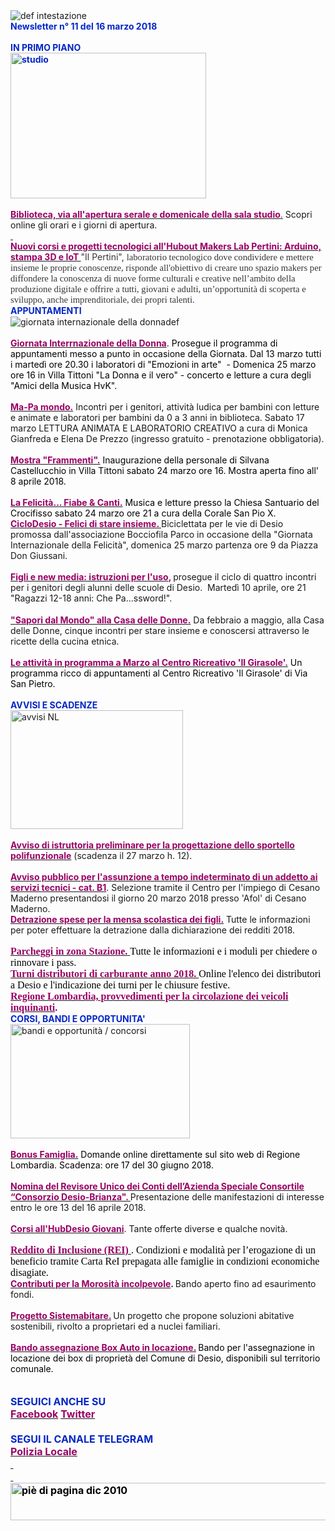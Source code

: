 <html>
<head>
<meta http-equiv="Content-Type" content="text/html; charset=utf-8"></head>
<body><div>
<div>
<div><img border="0" alt="def intestazione" src="http://www.comune.desio.mb.it/servizi/gestionedocumentale/visualizzadocumento.aspx?id=6276"> </div>
<div><strong><font color="#0426c6">Newsletter n° 11 del&nbsp;16 marzo 2018</font></strong></div>
<div><font color="#0426c6"><strong></strong></font>&nbsp;</div>
<div><font color="#0426c6"><strong>IN PRIMO PIANO</strong></font></div>
<div><strong><font color="#0426c6"><img style="WIDTH: 313px; HEIGHT: 233px" alt="studio" src="https://www.comune.desio.mb.it/servizi/gestionedocumentale/visualizzadocumento.aspx?ID=23784" width="313" height="242"></font></strong></div>
<div><strong><font color="#0426c6"></font></strong>&nbsp;</div>
<div><a title="" href="http://www.comune.desio.mb.it/servizi/notizie/notizie_fase02.aspx?ID=47440" target="_self"><font color="#990066"><strong>Biblioteca, via all'apertura serale e domenicale della sala studio</strong>.</font></a> Scopri online gli orari e i giorni di apertura. </div>
<div><a title="" href="https://www.facebook.com/events/1761930273870041/" target="_self">
<div><font color="#0426c6"></font>&nbsp;</div>
<div><font color="#990066"><strong>Nuovi corsi e progetti tecnologici all'Hubout Makers Lab Pertini: Arduino, stampa 3D e IoT&nbsp;</strong></font></a><font color="#0426c6"><font color="#373638">&quot;Il Pertini&quot;,&nbsp;</font><span style="FONT-FAMILY: 'times new roman'; FONT-SIZE: 11pt"><font color="#373638">laboratorio tecnologico dove condividere e mettere insieme le proprie conoscenze, risponde all'obiettivo</font><span style="FONT-FAMILY: 'times new roman'; FONT-SIZE: 11pt"><font color="#373638">&nbsp;di creare uno&nbsp;spazio makers&nbsp;per diffondere la conoscenza di nuove forme culturali e creative nell’ambito della produzione digitale e offrire a tutti, giovani e adulti,&nbsp;un’opportunità&nbsp;di scoperta e sviluppo, anche imprenditoriale, dei propri talenti</font>.&nbsp;</span></div></div>
<p style="MARGIN: 0cm 0cm 0pt" class="MsoNormal"></span></font><font color="#0426c6"><strong>APPUNTAMENTI</strong></font><span style="WIDOWS: 2; TEXT-TRANSFORM: none; FONT-STYLE: normal; TEXT-INDENT: 0px; LETTER-SPACING: normal; DISPLAY: inline !important; FONT-FAMILY: Verdana, Geneva, Arial, Helvetica, sans-serif; WHITE-SPACE: normal; ORPHANS: 2; FLOAT: none; COLOR: rgb(0,0,0); FONT-SIZE: 12px; FONT-WEIGHT: normal; WORD-SPACING: 0px; font-variant-ligatures: normal; font-variant-caps: normal; -webkit-text-stroke-width: 0px; text-decoration-style: initial; text-decoration-color: initial"><span style="WIDOWS: 2; TEXT-TRANSFORM: none; FONT-STYLE: normal; TEXT-INDENT: 0px; LETTER-SPACING: normal; DISPLAY: inline !important; FONT-FAMILY: Verdana, Geneva, Arial, Helvetica, sans-serif; WHITE-SPACE: normal; ORPHANS: 2; FLOAT: none; COLOR: rgb(0,0,0); FONT-SIZE: 12px; FONT-WEIGHT: normal; WORD-SPACING: 0px; font-variant-ligatures: normal; font-variant-caps: normal; -webkit-text-stroke-width: 0px; text-decoration-style: initial; text-decoration-color: initial"><span style="FONT-FAMILY: 'Times New Roman'; COLOR: black; FONT-SIZE: 12pt; mso-fareast-font-family: 'MS Mincho'; mso-fareast-language: JA; mso-ansi-language: IT; mso-bidi-language: AR-SA"><font color="#000000"><br></font></span></span></span><img border="0" alt="giornata internazionale della donnadef" src="https://www.comune.desio.mb.it/servizi/gestionedocumentale/visualizzadocumento.aspx?id=23799"></p>
<p style="MARGIN: 0cm 0cm 0pt" class="MsoNormal"><span style="mso-fareast-font-family: 'MS Mincho'; mso-fareast-language: JA"><font color="#000000"><strong><font color="#990066"></font></strong></font></span>&nbsp;</p>
<div>
<div>
<div><span style="mso-fareast-font-family: 'MS Mincho'; mso-fareast-language: JA"><font color="#000000"><strong><font color="#990066"><a title="" href="http://www.comune.desio.mb.it/servizi/notizie/notizie_fase02.aspx?ID=47327" target="_self"><span style="mso-fareast-font-family: 'MS Mincho'; mso-fareast-language: JA"><font color="#000000"><strong><font color="#990066">Giornata Interrnazionale della Donna</font></strong></font></span></a></font></strong>. Prosegue il programma di appuntamenti messo a punto in occasione della Giornata. Dal 13 marzo tutti i martedì ore 20.30 i laboratori di &quot;Emozioni in arte&quot;&nbsp; - Domenica 25 marzo ore 16 in Villa Tittoni &quot;La Donna e il vero&quot; - concerto e letture a cura degli &quot;Amici della Musica HvK&quot;.</font></span></div>
<div><span style="mso-fareast-font-family: 'MS Mincho'; mso-fareast-language: JA"></span>&nbsp;</div>
<div><span style="mso-fareast-font-family: 'MS Mincho'; mso-fareast-language: JA"><a title="" href="http://www.comune.desio.mb.it/servizi/notizie/notizie_fase02.aspx?ID=47190" target="_self"><strong><font color="#990066">Ma-Pa mondo.</font></strong></a> Incontri per i genitori, attività ludica per bambini con letture e animate e laboratori per bambini da 0 a 3 anni in biblioteca. Sabato 17 marzo LETTURA ANIMATA E LABORATORIO CREATIVO a cura di Monica Gianfreda e Elena De Prezzo (ingresso gratuito - prenotazione obbligatoria).</span></div>
<div><span style="mso-fareast-font-family: 'MS Mincho'; mso-fareast-language: JA"></span>&nbsp;</div>
<div><span style="mso-fareast-font-family: 'MS Mincho'; mso-fareast-language: JA">
<div><font color="#000000"><strong><font color="#990066"><a title="" href="http://www.comune.desio.mb.it/servizi/notizie/notizie_fase02.aspx?ID=47482" target="_self"><font color="#000000"><strong><font color="#990066">Mostra &quot;Frammenti&quot;.</font></strong></font></a></font></strong> Inaugurazione della personale di Silvana Castellucchio in Villa Tittoni sabato 24 marzo ore 16. Mostra aperta fino all' 8 aprile 2018.</font></div>
<div><font color="#000000"></font>&nbsp;</div>
<div><font color="#000000"><strong><font color="#990066"><a title="" href="http://www.comune.desio.mb.it/servizi/notizie/notizie_fase02.aspx?ID=47479" target="_self"><font color="#000000"><strong><font color="#990066">La Felicità... Fiabe &amp; Canti.</font></strong></font></a></font></strong> Musica e letture presso la Chiesa Santuario del Crocifisso sabato 24 marzo ore 21 a cura della Corale San Pio X.<br></font></div>
<div><strong><font color="#990066"><a title="" href="http://www.comune.desio.mb.it/servizi/notizie/notizie_fase02.aspx?ID=47472" target="_self"><strong><font color="#990066">CicloDesio - Felici di stare insieme. </font></strong></a></font></strong>Biciclettata per le vie di Desio promossa dall'associazione Bocciofila Parco in occasione della &quot;Giornata Internazionale della Felicità&quot;, domenica 25 marzo partenza ore 9 da Piazza Don Giussani.</div></span></div>
<div><span style="mso-fareast-font-family: 'MS Mincho'; mso-fareast-language: JA"></span>&nbsp;</div>
<div><span style="mso-fareast-font-family: 'MS Mincho'; mso-fareast-language: JA">
<p style="MARGIN: 0cm 0cm 0pt" class="MsoNormal"><a title="" href="http://www.comune.desio.mb.it/servizi/notizie/notizie_fase02.aspx?ID=46078" target="_self"><strong><font color="#990066">Figli e new media: istruzioni per l'uso</font></strong></a><strong><font color="#990066">,</font> </strong>prosegue il ciclo di quattro incontri per i genitori degli alunni delle scuole di Desio.&nbsp; Martedì 10 aprile, ore 21 &quot;Ragazzi 12-18 anni: Che Pa...ssword!&quot;.</p></span><span style="WIDOWS: 2; TEXT-TRANSFORM: none; FONT-STYLE: normal; TEXT-INDENT: 0px; LETTER-SPACING: normal; DISPLAY: inline !important; FONT-FAMILY: Verdana, Geneva, Arial, Helvetica, sans-serif; WHITE-SPACE: normal; ORPHANS: 2; FLOAT: none; COLOR: rgb(0,0,0); FONT-SIZE: 12px; FONT-WEIGHT: normal; WORD-SPACING: 0px; font-variant-ligatures: normal; font-variant-caps: normal; -webkit-text-stroke-width: 0px; text-decoration-style: initial; text-decoration-color: initial"><span style="WIDOWS: 2; TEXT-TRANSFORM: none; FONT-STYLE: normal; TEXT-INDENT: 0px; LETTER-SPACING: normal; DISPLAY: inline !important; FONT-FAMILY: Verdana, Geneva, Arial, Helvetica, sans-serif; WHITE-SPACE: normal; ORPHANS: 2; FLOAT: none; COLOR: rgb(0,0,0); FONT-SIZE: 12px; FONT-WEIGHT: normal; WORD-SPACING: 0px; font-variant-ligatures: normal; font-variant-caps: normal; -webkit-text-stroke-width: 0px; text-decoration-style: initial; text-decoration-color: initial"><span style="FONT-FAMILY: 'Times New Roman'; COLOR: black; FONT-SIZE: 12pt; mso-fareast-font-family: 'MS Mincho'; mso-fareast-language: JA; mso-ansi-language: IT; mso-bidi-language: AR-SA"><font color="#990066"><br></font></span></span></span><strong><font color="#990066"><a title="" href="http://www.comune.desio.mb.it/servizi/notizie/notizie_fase02.aspx?ID=46981" target="_self"><font color="#990066">&quot;</font><strong><font color="#990066">Sapori dal Mondo&quot; alla Casa delle Donne.</font></strong></a></font></strong> Da febbraio a maggio, alla Casa delle Donne, cinque incontri per stare insieme e conoscersi attraverso le ricette della cucina etnica.</div></div>
<div>
<div><font color="#000000"><strong></strong></font>&nbsp;</div>
<div><font color="#000000"><strong><a title="" href="http://www.comune.desio.mb.it/servizi/notizie/notizie_fase02.aspx?ID=47265" target="_self"><font color="#990066"><strong>Le attività in programma a Marzo al Centro Ricreativo 'Il Girasole'.</strong></font></a></strong> Un programma ricco di appuntamenti al Centro Ricreativo 'Il Girasole' di Via San Pietro.<strong></strong></font></div></div>
<div>
<div><font color="#0426c6"><strong></strong></font></div>
<div><strong><font color="#0426c6"></font></strong>&nbsp;</div>
<div><font color="#0426c6"><strong>AVVISI E SCADENZE</strong></font> </div>
<div><img style="WIDTH: 276px; HEIGHT: 190px" border="0" alt="avvisi NL" src="http://www.comune.desio.mb.it/servizi/gestionedocumentale/visualizzadocumento.aspx?id=18789" width="232" height="175"></div>
<div>&nbsp;</div>
<div><strong><font color="#990066"><a title="" href="http://www.comune.desio.mb.it/servizi/notizie/notizie_fase02.aspx?ID=47461" target="_self"><strong><font color="#990066">Avviso di istruttoria preliminare per la progettazione dello sportello polifunzionale</font></strong></a></font></strong> (scadenza il 27 marzo h. 12).</div>
<div>&nbsp;</div>
<div><strong><font color="#990066"><a title="" href="http://www.comune.desio.mb.it/servizi/notizie/notizie_fase02.aspx?ID=47467" target="_self"><strong><font color="#990066">Avviso pubblico per l'assunzione a tempo indeterminato di un addetto ai servizi tecnici - cat. B1</font></strong></a></font></strong>. Selezione tramite il Centro per l'impiego di Cesano Maderno presentandosi il giorno 20 marzo 2018 presso 'Afol' di Cesano Maderno.<br></div>
<div><strong><font color="#990066"><a title="" href="http://www.comune.desio.mb.it/servizi/notizie/notizie_fase02.aspx?ID=47037" target="_self"><strong><font color="#990066">Detrazione spese per la mensa scolastica dei figli.</font></strong></a></font></strong> Tutte le informazioni per poter effettuare la detrazione dalla dichiarazione dei redditi 2018.</div>
<div><font color="#990066"><font size="3" face="Times New Roman"><span style="WIDOWS: 2; TEXT-TRANSFORM: none; FONT-STYLE: normal; TEXT-INDENT: 0px; LETTER-SPACING: normal; DISPLAY: inline !important; FONT-FAMILY: Verdana, Geneva, Arial, Helvetica, sans-serif; WHITE-SPACE: normal; ORPHANS: 2; FLOAT: none; COLOR: rgb(0,0,0); FONT-SIZE: 12px; FONT-WEIGHT: normal; WORD-SPACING: 0px; font-variant-ligatures: normal; font-variant-caps: normal; -webkit-text-stroke-width: 0px; text-decoration-style: initial; text-decoration-color: initial"></span></font></font>&nbsp;</div>
<div><font color="#990066"><font size="3" face="Times New Roman"><span style="WIDOWS: 2; TEXT-TRANSFORM: none; FONT-STYLE: normal; TEXT-INDENT: 0px; LETTER-SPACING: normal; DISPLAY: inline !important; FONT-FAMILY: Verdana, Geneva, Arial, Helvetica, sans-serif; WHITE-SPACE: normal; ORPHANS: 2; FLOAT: none; COLOR: rgb(0,0,0); FONT-SIZE: 12px; FONT-WEIGHT: normal; WORD-SPACING: 0px; font-variant-ligatures: normal; font-variant-caps: normal; -webkit-text-stroke-width: 0px; text-decoration-style: initial; text-decoration-color: initial"><a title="" href="https://www.comune.desio.mb.it/servizi/notizie/notizie_fase02.aspx?ID=42741" target="_self"><strong><font size="3"><font face="Times New Roman"><font color="#990066">Parcheggi in zona Stazione.</font> </font></font></strong></a><strong></strong><font size="3" face="Times New Roman">Tutte le informazioni e i moduli per chiedere o rinnovare i pass. </font></span></div>
<div>
<div><span style="WIDOWS: 2; TEXT-TRANSFORM: none; FONT-STYLE: normal; TEXT-INDENT: 0px; LETTER-SPACING: normal; DISPLAY: inline !important; FONT-FAMILY: Verdana, Geneva, Arial, Helvetica, sans-serif; WHITE-SPACE: normal; ORPHANS: 2; FLOAT: none; COLOR: rgb(0,0,0); FONT-SIZE: 12px; FONT-WEIGHT: normal; WORD-SPACING: 0px; font-variant-ligatures: normal; font-variant-caps: normal; -webkit-text-stroke-width: 0px; text-decoration-style: initial; text-decoration-color: initial"></span><font color="#990066"><strong></strong></font></div>
<div><font color="#990066"><strong><a title="" href="https://www.comune.desio.mb.it/servizi/notizie/notizie_fase02.aspx?ID=42909" target="_self"><font color="#990066"><strong>Turni distributori di carburante anno 2018. </strong></font></a></strong></font><font color="#000000">Online l'elenco dei distributori a Desio e l'indicazione dei turni per le chiusure festive.</font></div>
<div></div>
<div><font color="#990066"><strong><a title="" href="http://www.comune.desio.mb.it/servizi/notizie/notizie_fase02.aspx?ID=45569" target="_self"><font color="#990066"><strong>Regione Lombardia, provvedimenti per la circolazione dei veicoli inquinanti</strong></font></a>.</strong></font></div></font></font></div></div></div>
<div><strong><font color="#0426c6">CORSI, BANDI E OPPORTUNITA'</font> </strong></div>
<div>
<div><img style="WIDTH: 287px; HEIGHT: 183px" border="0" alt="bandi e opportunità / concorsi" src="http://www.comune.desio.mb.it/servizi/gestionedocumentale/visualizzadocumento.aspx?id=18790" width="299" height="168"></div>
<div>&nbsp;</div>
<div><font color="#990066"><a title="" href="http://www.comune.desio.mb.it/servizi/notizie/notizie_fase02.aspx?ID=47298" target="_self"><font color="#990066"><strong>Bonus Famiglia.</strong></font></a><font color="#000000"> Domande online direttamente sul sito web di Regione Lombardia. Scadenza: ore 17 del 30 giugno 2018.</font></font></div>
<div><font color="#990066"></font>&nbsp;</div>
<div><font color="#990066"><a title="" href="http://www.comune.desio.mb.it/servizi/notizie/notizie_fase02.aspx?ID=47451" target="_self"><font color="#990066"><strong>Nomina del Revisore Unico dei Conti dell’Azienda Speciale Consortile “Consorzio Desio-Brianza&quot;. </strong></font></a></font>Presentazione delle manifestazioni di interesse entro le ore 13 del 16 aprile 2018.</div>
<div>&nbsp;</div>
<div><strong><font color="#990066"><a title="" href="http://www.comune.desio.mb.it/servizi/notizie/notizie_fase02.aspx?ID=46692" target="_self"><strong><font color="#990066">Corsi all'HubDesio Giovani</font></strong></a></font></strong>. Tante offerte diverse e qualche novità.</div>
<div>
<div><strong><font color="#990066" size="3" face="Times New Roman"><span style="WIDOWS: 2; TEXT-TRANSFORM: none; FONT-STYLE: normal; TEXT-INDENT: 0px; LETTER-SPACING: normal; DISPLAY: inline !important; FONT-FAMILY: Verdana, Geneva, Arial, Helvetica, sans-serif; WHITE-SPACE: normal; ORPHANS: 2; FLOAT: none; COLOR: rgb(0,0,0); FONT-SIZE: 12px; FONT-WEIGHT: normal; WORD-SPACING: 0px; font-variant-ligatures: normal; font-variant-caps: normal; -webkit-text-stroke-width: 0px; text-decoration-style: initial; text-decoration-color: initial"><span style="WIDOWS: 2; TEXT-TRANSFORM: none; FONT-STYLE: normal; TEXT-INDENT: 0px; LETTER-SPACING: normal; DISPLAY: inline !important; FONT-FAMILY: Verdana, Geneva, Arial, Helvetica, sans-serif; WHITE-SPACE: normal; ORPHANS: 2; FLOAT: none; COLOR: rgb(0,0,0); FONT-SIZE: 12px; FONT-WEIGHT: normal; WORD-SPACING: 0px; font-variant-ligatures: normal; font-variant-caps: normal; -webkit-text-stroke-width: 0px; text-decoration-style: initial; text-decoration-color: initial"><font size="3" face="Times New Roman"></font></span></span></font></strong>&nbsp;</div>
<div>
<p style="MARGIN: 0cm 0cm 0pt" class="MsoNormal"><strong><font color="#990066" size="3" face="Times New Roman"><span style="WIDOWS: 2; TEXT-TRANSFORM: none; FONT-STYLE: normal; TEXT-INDENT: 0px; LETTER-SPACING: normal; DISPLAY: inline !important; FONT-FAMILY: Verdana, Geneva, Arial, Helvetica, sans-serif; WHITE-SPACE: normal; ORPHANS: 2; FLOAT: none; COLOR: rgb(0,0,0); FONT-SIZE: 12px; FONT-WEIGHT: normal; WORD-SPACING: 0px; font-variant-ligatures: normal; font-variant-caps: normal; -webkit-text-stroke-width: 0px; text-decoration-style: initial; text-decoration-color: initial"><span style="WIDOWS: 2; TEXT-TRANSFORM: none; FONT-STYLE: normal; TEXT-INDENT: 0px; LETTER-SPACING: normal; DISPLAY: inline !important; FONT-FAMILY: Verdana, Geneva, Arial, Helvetica, sans-serif; WHITE-SPACE: normal; ORPHANS: 2; FLOAT: none; COLOR: rgb(0,0,0); FONT-SIZE: 12px; FONT-WEIGHT: normal; WORD-SPACING: 0px; font-variant-ligatures: normal; font-variant-caps: normal; -webkit-text-stroke-width: 0px; text-decoration-style: initial; text-decoration-color: initial"><font size="3" face="Times New Roman"><a title="" href="https://www.comune.desio.mb.it/servizi/notizie/notizie_fase02.aspx?ID=46302" target="_self"><span style="WIDOWS: 2; TEXT-TRANSFORM: none; FONT-STYLE: normal; TEXT-INDENT: 0px; LETTER-SPACING: normal; DISPLAY: inline !important; FONT-FAMILY: Verdana, Geneva, Arial, Helvetica, sans-serif; WHITE-SPACE: normal; ORPHANS: 2; FLOAT: none; COLOR: rgb(0,0,0); FONT-SIZE: 12px; FONT-WEIGHT: normal; WORD-SPACING: 0px; font-variant-ligatures: normal; font-variant-caps: normal; -webkit-text-stroke-width: 0px; text-decoration-style: initial; text-decoration-color: initial"><font color="#990066" size="3" face="Times New Roman"><strong>Reddito di Inclusione (REI) </strong></font></span></a>. Condizioni e modalità per l’erogazione di un beneficio tramite Carta ReI prepagata alle famiglie in condizioni economiche disagiate.</font></span></span></font></strong></p></div>
<div><font color="#000000"><font color="#990066"></font></font></div></div>
<div>
<div><font color="#990066"><a title="" href="http://www.comune.desio.mb.it/servizi/notizie/notizie_fase02.aspx?ID=42983" target="_self"><font color="#990066"><strong>Contributi per la Morosità incolpevole</strong></font></a></font><strong>. </strong>Bando aperto fino ad esaurimento fondi. </div></div>
<div>
<div>
<div><font color="#990066"></font>&nbsp;</div>
<div><font color="#990066"><a title="" href="http://www.comune.desio.mb.it/servizi/notizie/notizie_fase02.aspx?ID=41431" target="_self"><font color="#990066"><strong>Progetto Sistemabitare.</strong></font></a></font><strong> </strong>Un progetto che propone soluzioni abitative sostenibili, rivolto a proprietari ed a nuclei familiari. </div>
<div><font color="#990066"></font>&nbsp;</div>
<div>
<div><font color="#990066"><a title="" href="http://www.comune.desio.mb.it/servizi/notizie/notizie_fase02.aspx?ID=35369" target="_self"><font color="#990066"><strong>Bando assegnazione Box Auto in locazione.</strong></font></a><strong> </strong><font color="#000000">B</font></font><font color="#000000">ando per l'assegnazione in locazione dei box di proprietà del Comune di Desio, disponibili sul territorio comunale.</font></div>
<div><font color="#990066">&nbsp;</div>
<div>
<div>
<div>
<div>
<div><strong><font color="#0426c6"></font></strong>&nbsp;</div>
<div><font color="#0426c6"><font color="#0426c6"><font size="&#43;0"><font color="#000000"><font color="#990066"><font color="#000000"><font color="#0426c6"><strong>SEGUICI ANCHE SU</strong></font></font></font></font></font></font></font></div></div></div>
<div>
<div><font color="#0426c6"><font color="#0426c6"><font size="&#43;0"><font color="#000000"><font color="#990066"><font color="#000000"></font></font></font></font></font></font>
<div><font color="#0426c6"><font color="#0426c6"><font size="&#43;0"><font color="#000000"><font color="#990066"><font color="#000000"></font></font></font></font></font></font>
<div><font color="#0426c6"><font color="#0426c6"><font size="&#43;0"><font color="#000000"><font color="#990066"><font color="#000000"></font></font></font></font></font></font>
<div><font color="#0426c6"><font color="#0426c6"><font size="&#43;0"><font color="#000000"><font color="#990066"><font color="#000000">
<div>
<div>
<div>
<div>
<div><a title="" href="https://it-it.facebook.com/pages/Comune-Di-Desio/103441483073684" target="_self"><font color="#990066"><strong>Facebook</strong></font></a><font color="#990066"><strong> </strong></font><a title="" href="https://mobile.twitter.com/comunedidesio" target="_self"><font color="#990066"><strong>Twitter</strong></font></a><strong> </strong></div>
<div>&nbsp;</div>
<div><strong><font color="#0426c6">SEGUI IL CANALE TELEGRAM</font></strong></div>
<div><a title="" href="https://t.me/Polizia_Locale_Desio" target="_self">
<div><font color="#990066"><strong>Polizia Locale</strong></font></div>
<div>&nbsp;</div>
<div>&nbsp;</div></a></div></div>
<div><strong><img style="WIDTH: 622px; HEIGHT: 60px" border="0" alt="piè di pagina dic 2010" src="http://www.comune.desio.mb.it/servizi/gestionedocumentale/visualizzadocumento.aspx?id=6565" width="993" height="74"></strong></div></div></div></div></font></font></font></font></font></font><strong></strong></div></div></div></div></div></div></font></div>
<div><font color="#990066"></font></div>
<div><font color="#990066"></font></div>
<div><font color="#990066"></font></div></div></div></div></div></div></div></body></html